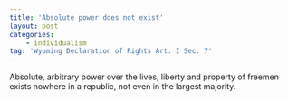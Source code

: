 ```yaml
---
title: 'Absolute power does not exist'
layout: post
categories:
    - individualism
tag: 'Wyoming Declaration of Rights Art. I Sec. 7'
---
```


Absolute, arbitrary power over the lives, liberty and property of freemen exists nowhere in a republic, not even in the largest majority.
